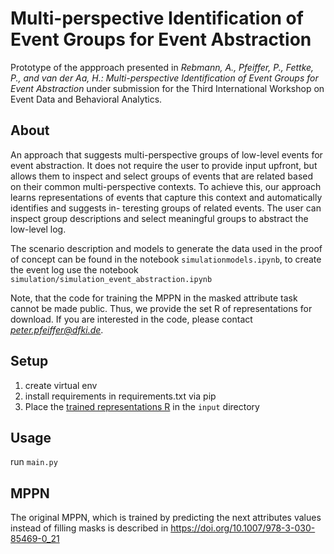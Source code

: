 # Multi-perspective Identification of Event Groups for Event Abstraction

Prototype of the appproach presented in 
<i>Rebmann, A., Pfeiffer, P., Fettke, P., and van der Aa, H.: Multi-perspective Identification of Event Groups
for Event Abstraction</i> under submission for the Third International Workshop on Event Data and Behavioral Analytics.

## About
An approach that suggests multi-perspective groups of low-level events for event abstraction. 
It does not require the user to provide input upfront, but allows them
to inspect and select groups of events that are related based on their common
multi-perspective contexts. To achieve this, our approach learns representations
of events that capture this context and automatically identifies and suggests in-
teresting groups of related events. The user can inspect group descriptions and
select meaningful groups to abstract the low-level log. 

The scenario description and models to generate the data used in the proof of concept can be found in the notebook 
<code>simulationmodels.ipynb</code>, to create the event log use the notebook <code>simulation/simulation_event_abstraction.ipynb</code>

Note, that the code for training the MPPN in the masked attribute task cannot be made public. Thus, we provide the set R of representations for download.
If you are interested in the code, please contact <i>peter.pfeiffer@dfki.de</i>.

## Setup
1. create virtual env
2. install requirements in requirements.txt via pip
3. Place the <a href="https://www.dropbox.com/s/cltxwb2dik203mc/MPPNMultiTaskAbstractionSynthetic_v3_concept-name_org-role_org-resource_isComplete_isAccepted__time-timestamp_big_pd_cases_fv_fine.pkl?dl=0">trained representations R</a> in the <code>input</code> directory
## Usage
run <code>main.py</code>

## MPPN
The original MPPN, which is trained by predicting the next attributes values instead of filling masks is described in https://doi.org/10.1007/978-3-030-85469-0_21 
